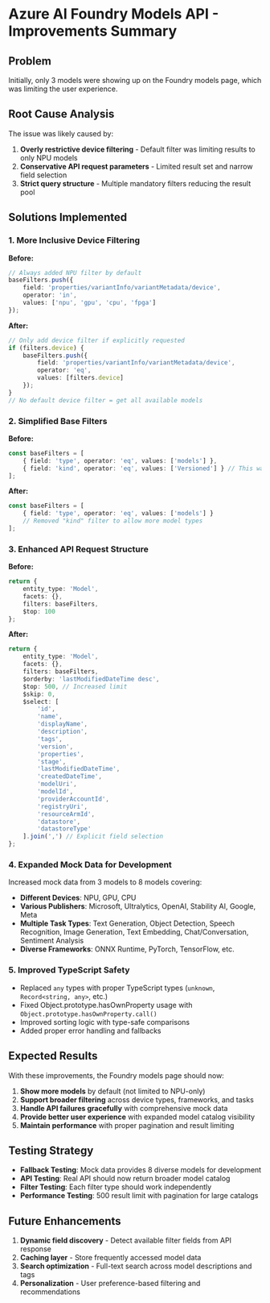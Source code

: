 # Azure AI Foundry Models API - Improvements Summary

## Problem

Initially, only 3 models were showing up on the Foundry models page, which was limiting the user experience.

## Root Cause Analysis

The issue was likely caused by:

1. **Overly restrictive device filtering** - Default filter was limiting results to only NPU models
2. **Conservative API request parameters** - Limited result set and narrow field selection
3. **Strict query structure** - Multiple mandatory filters reducing the result pool

## Solutions Implemented

### 1. More Inclusive Device Filtering

**Before:**

```typescript
// Always added NPU filter by default
baseFilters.push({
	field: 'properties/variantInfo/variantMetadata/device',
	operator: 'in',
	values: ['npu', 'gpu', 'cpu', 'fpga']
});
```

**After:**

```typescript
// Only add device filter if explicitly requested
if (filters.device) {
	baseFilters.push({
		field: 'properties/variantInfo/variantMetadata/device',
		operator: 'eq',
		values: [filters.device]
	});
}
// No default device filter = get all available models
```

### 2. Simplified Base Filters

**Before:**

```typescript
const baseFilters = [
	{ field: 'type', operator: 'eq', values: ['models'] },
	{ field: 'kind', operator: 'eq', values: ['Versioned'] } // This was restrictive
];
```

**After:**

```typescript
const baseFilters = [
	{ field: 'type', operator: 'eq', values: ['models'] }
	// Removed "kind" filter to allow more model types
];
```

### 3. Enhanced API Request Structure

**Before:**

```typescript
return {
	entity_type: 'Model',
	facets: {},
	filters: baseFilters,
	$top: 100
};
```

**After:**

```typescript
return {
	entity_type: 'Model',
	facets: {},
	filters: baseFilters,
	$orderby: 'lastModifiedDateTime desc',
	$top: 500, // Increased limit
	$skip: 0,
	$select: [
		'id',
		'name',
		'displayName',
		'description',
		'tags',
		'version',
		'properties',
		'stage',
		'lastModifiedDateTime',
		'createdDateTime',
		'modelUri',
		'modelId',
		'providerAccountId',
		'registryUri',
		'resourceArmId',
		'datastore',
		'datastoreType'
	].join(',') // Explicit field selection
};
```

### 4. Expanded Mock Data for Development

Increased mock data from 3 models to 8 models covering:

- **Different Devices**: NPU, GPU, CPU
- **Various Publishers**: Microsoft, Ultralytics, OpenAI, Stability AI, Google, Meta
- **Multiple Task Types**: Text Generation, Object Detection, Speech Recognition, Image Generation, Text Embedding, Chat/Conversation, Sentiment Analysis
- **Diverse Frameworks**: ONNX Runtime, PyTorch, TensorFlow, etc.

### 5. Improved TypeScript Safety

- Replaced `any` types with proper TypeScript types (`unknown`, `Record<string, any>`, etc.)
- Fixed Object.prototype.hasOwnProperty usage with `Object.prototype.hasOwnProperty.call()`
- Improved sorting logic with type-safe comparisons
- Added proper error handling and fallbacks

## Expected Results

With these improvements, the Foundry models page should now:

1. **Show more models** by default (not limited to NPU-only)
2. **Support broader filtering** across device types, frameworks, and tasks
3. **Handle API failures gracefully** with comprehensive mock data
4. **Provide better user experience** with expanded model catalog visibility
5. **Maintain performance** with proper pagination and result limiting

## Testing Strategy

- **Fallback Testing**: Mock data provides 8 diverse models for development
- **API Testing**: Real API should now return broader model catalog
- **Filter Testing**: Each filter type should work independently
- **Performance Testing**: 500 result limit with pagination for large catalogs

## Future Enhancements

1. **Dynamic field discovery** - Detect available filter fields from API response
2. **Caching layer** - Store frequently accessed model data
3. **Search optimization** - Full-text search across model descriptions and tags
4. **Personalization** - User preference-based filtering and recommendations
